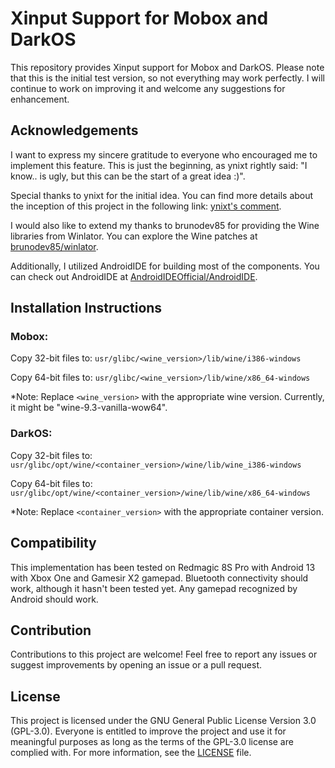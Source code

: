 # Xinput Support for Mobox and DarkOS

This repository provides Xinput support for Mobox and DarkOS. Please note that this is the initial test version, so not everything may work perfectly. I will continue to work on improving it and welcome any suggestions for enhancement.

## Acknowledgements

I want to express my sincere gratitude to everyone who encouraged me to implement this feature. This is just the beginning, as ynixt rightly said: "I know.. is ugly, but this can be the start of a great idea :)".

Special thanks to ynixt for the initial idea. You can find more details about the inception of this project in the following link: [ynixt's comment](https://github.com/olegos2/mobox/issues/125#issuecomment-1987031399).

I would also like to extend my thanks to brunodev85 for providing the Wine libraries from Winlator. You can explore the Wine patches at [brunodev85/winlator](https://github.com/brunodev85/winlator/tree/main/wine_patches/dlls).

Additionally, I utilized AndroidIDE for building most of the components. You can check out AndroidIDE at [AndroidIDEOfficial/AndroidIDE](https://github.com/AndroidIDEOfficial/AndroidIDE).

## Installation Instructions

### Mobox:

Copy 32-bit files to: `usr/glibc/<wine_version>/lib/wine/i386-windows`

Copy 64-bit files to: `usr/glibc/<wine_version>/lib/wine/x86_64-windows`

*Note: Replace `<wine_version>` with the appropriate wine version. Currently, it might be "wine-9.3-vanilla-wow64".

### DarkOS:

Copy 32-bit files to: `usr/glibc/opt/wine/<container_version>/wine/lib/wine_i386-windows`

Copy 64-bit files to: `usr/glibc/opt/wine/<container_version>/wine/lib/wine/x86_64-windows`

*Note: Replace `<container_version>` with the appropriate container version.

## Compatibility

This implementation has been tested on Redmagic 8S Pro with Android 13 with Xbox One and Gamesir X2 gamepad. Bluetooth connectivity should work, although it hasn't been tested yet.
Any gamepad recognized by Android should work.

## Contribution

Contributions to this project are welcome! Feel free to report any issues or suggest improvements by opening an issue or a pull request.

## License

This project is licensed under the GNU General Public License Version 3.0 (GPL-3.0). Everyone is entitled to improve the project and use it for meaningful purposes as long as the terms of the GPL-3.0 license are complied with. For more information, see the [LICENSE](LICENSE) file.
